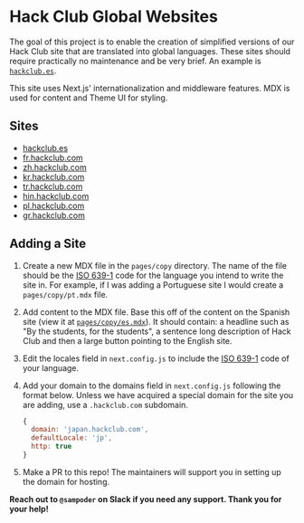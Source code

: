 # Hack Club Global Websites

The goal of this project is to enable the creation of simplified versions of our Hack Club site that are translated into global languages. These sites should require practically no maintenance and be very brief. An example is [`hackclub.es`](https://hackclub.es).

This site uses Next.js' internationalization and middleware features. MDX is used for content and Theme UI for styling.

## Sites

- [hackclub.es](https://hackclub.es)
- [fr.hackclub.com](https://fr.hackclub.com)
- [zh.hackclub.com](https://zh.hackclub.com)
- [kr.hackclub.com](https://kr.hackclub.com)
- [tr.hackclub.com](https://tr.hackclub.com)
- [hin.hackclub.com](https://hin.hackclub.com)
- [pl.hackclub.com](https://pl.hackclub.com)
- [gr.hackclub.com](https://gr.hackclub.com)

## Adding a Site

1. Create a new MDX file in the `pages/copy` directory. The name of the file should be the [ISO 639-1](https://en.wikipedia.org/wiki/ISO_639-1) code for the language you intend to write the site in. For example, if I was adding a Portuguese site I would create a `pages/copy/pt.mdx` file.

2. Add content to the MDX file. Base this off of the content on the Spanish site (view it at [`pages/copy/es.mdx`](`/pages/copy/pt.mdx`)). It should contain: a headline such as "By the students, for the students", a sentence long description of Hack Club and then a large button pointing to the English site.

3. Edit the locales field in `next.config.js` to include the [ISO 639-1](https://en.wikipedia.org/wiki/ISO_639-1) code of your language.

4. Add your domain to the domains field in `next.config.js` following the format below. Unless we have acquired a special domain for the site you are adding, use a `.hackclub.com` subdomain.
    ```javascript
    {
      domain: 'japan.hackclub.com',
      defaultLocale: 'jp',
      http: true
    }
    ```

5. Make a PR to this repo! The maintainers will support you in setting up the domain for hosting.

**Reach out to `@sampoder` on Slack if you need any support. Thank you for your help!**

